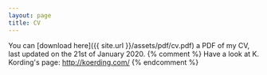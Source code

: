 ```yaml
---
layout: page
title: CV
---
```

You can [download here]({{ site.url }}/assets/pdf/cv.pdf) a PDF of my CV, last updated on the 21st of January 2020.
{% comment %}
Have a look at K. Kording's page: http://koerding.com/
{% endcomment %}
